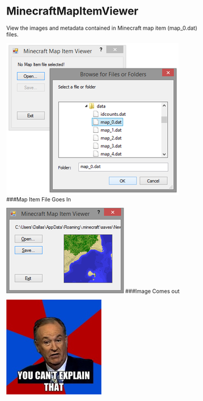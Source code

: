 MinecraftMapItemViewer
======================

View the images and metadata contained in Minecraft map item (map_0.dat) files.

![](./screenshots/load.png)
###Map Item File Goes In

![](./screenshots/view.png)
###Image Comes out
  
![](./screenshots/bill.jpg)
